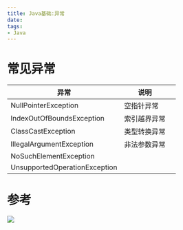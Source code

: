 ```yaml
---
title: Java基础:异常
date: 
tags:
- Java
---
```



# 常见异常

| 异常                          | 说明         |      |
| ----------------------------- | ------------ | ---- |
| NullPointerException          | 空指针异常   |      |
| IndexOutOfBoundsException     | 索引越界异常 |      |
| ClassCastException            | 类型转换异常 |      |
| IllegalArgumentException      | 非法参数异常 |      |
| NoSuchElementException        |              |      |
| UnsupportedOperationException |              |      |


# 参考



[![](https://static.segmentfault.com/v-5b1df2a7/global/img/creativecommons-cc.svg)](https://creativecommons.org/licenses/by-nc-nd/4.0/)